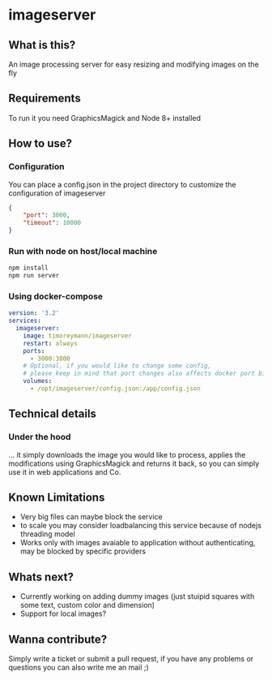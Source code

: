 imageserver
===

## What is this?
An image processing server for easy resizing and modifying images on the fly

## Requirements
To run it you need GraphicsMagick and Node 8+ installed

## How to use?

### Configuration
You can place a config.json in the project directory to customize the configuration of imageserver

```json
{
    "port": 3000,
    "timeout": 10000
}
```

### Run with node on host/local machine
```bash
npm install
npm run server
```

### Using docker-compose
```yaml
version: '3.2'
services:
  imageserver:
    image: timoreymann/imageserver
    restart: always
    ports:
      - 3000:3000
    # Optional, if you would like to change some config, 
    # please keep in mind that port changes also affects docker port bindings
    volumes: 
      - /opt/imageserver/config.json:/app/config.json
```

## Technical details
### Under the hood
... it simply downloads the image you would like to process, applies the modifications using GraphicsMagick and returns it back, so you can simply use it in web applications and Co.

## Known Limitations
- Very big files can maybe block the service
- to scale you may consider loadbalancing this service because of nodejs threading model
- Works only with images avaiable to application without authenticating, may be blocked by specific providers

## Whats next?
- Currently working on adding dummy images (just stuipid squares with some text, custom color and dimension)
- Support for local images?

## Wanna contribute?
Simply write a ticket or submit a pull request, if you have any problems or questions you can also write me an mail ;)